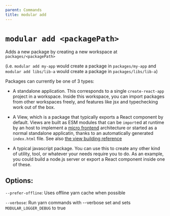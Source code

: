 ```yaml
---
parent: Commands
title: modular add
---
```


# `modular add <packagePath>`

Adds a new package by creating a new workspace at `packages/<packagePath>`

(i.e. `modular add my-app` would create a package in `packages/my-app` and
`modular add libs/lib-a` would create a package in `packages/libs/lib-a`)

Packages can currently be one of 3 types:

- A standalone application. This corresponds to a single `create-react-app`
  project in a workspace. Inside this workspace, you can import packages from
  other workspaces freely, and features like jsx and typechecking work out of
  the box.

- A View, which is a package that typically exports a React component by
  default. Views are built as ESM modules that can be `import`ed at runtime by
  an host to implement a [micro frontend](../concepts/microfrontends.md)
  architecture or started as a normal standalone applicatin, thanks to an
  automatically generated `index.html` file. See also
  [the view building reference](../building-apps/esm-views.md)

- A typical javascript package. You can use this to create any other kind of
  utility, tool, or whatever your needs require you to do. As an example, you
  could build a node.js server or export a React component inside one of these.

## Options:

`--prefer-offline`: Uses offline yarn cache when possible

`--verbose`: Run yarn commands with --verbose set and sets
`MODULAR_LOGGER_DEBUG` to true
